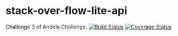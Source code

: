 # stack-over-flow-lite-api
Challenge 3 of Andela Challenge. [![Build Status](https://travis-ci.com/arthurarty/stack-over-flow-lite-api.svg?branch=develop)](https://travis-ci.com/arthurarty/stack-over-flow-lite-api)
[![Coverage Status](https://coveralls.io/repos/github/arthurarty/stack-over-flow-lite-api/badge.svg?branch=travis-coverage)](https://coveralls.io/github/arthurarty/stack-over-flow-lite-api?branch=travis-coverage)